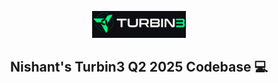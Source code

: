 <p align="center">
  <img src="images/turbin3_logo.png" alt="Turbin3 Logo" width="150" />
</p>

<h2 align="center">Nishant's Turbin3 Q2 2025 Codebase 💻</h2>